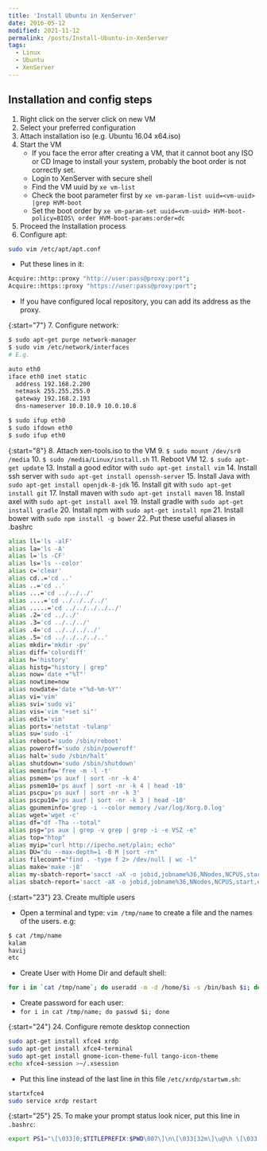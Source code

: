 ```yaml
---
title: 'Install Ubuntu in XenServer'
date: 2016-05-12
modified: 2021-11-12
permalink: /posts/Install-Ubuntu-in-XenServer
tags:
  - Linux
  - Ubuntu
  - XenServer
---
```


## Installation and config steps

1. Right click on the server click on new VM
2. Select your preferred configuration
3. Attach installation iso (e.g. Ubuntu 16.04 x64.iso)
4. Start the VM
   - If you face the error after creating a VM, that it cannot boot any ISO or CD Image to install your system, probably the boot order is not correctly set.
   - Login to XenServer with secure shell
   - Find the VM uuid by `xe vm-list`
   - Check the boot parameter first by `xe vm-param-list uuid=<vm-uuid> |grep HVM-boot`
   - Set the boot order by `xe vm-param-set uuid=<vm-uuid> HVM-boot-policy=BIOS\ order HVM-boot-params:order=dc`
5. Proceed the Installation process
6. Configure apt:

```bash
sudo vim /etc/apt/apt.conf
```

- Put these lines in it:

```bash
Acquire::http::proxy "http://user:pass@proxy:port";
Acquire::https::proxy "https://user:pass@proxy:port";
```

- If you have configured local repository, you can add its address as the proxy.

{:start="7"}
7. Configure network:

```bash
$ sudo apt-get purge network-manager
$ sudo vim /etc/network/interfaces
# E.g.

auto eth0
iface eth0 inet static
  address 192.168.2.200
  netmask 255.255.255.0
  gateway 192.168.2.193
  dns-nameserver 10.0.10.9 10.0.10.8

$ sudo ifup eth0
$ sudo ifdown eth0
$ sudo ifup eth0
```

{:start="8"}
8. Attach xen-tools.iso to the VM
9. `$ sudo mount /dev/sr0 /media`
10. `$ sudo /media/Linux/install.sh`
11. Reboot VM
12. `$ sudo apt-get update`
13. Install a good editor with `sudo apt-get install vim`
14. Install ssh server with `sudo apt-get install openssh-server`
15. Install Java with `sudo apt-get install openjdk-8-jdk`
16. Install git with `sudo apt-get install git`
17. Install maven with `sudo apt-get install maven`
18. Install axel with `sudo apt-get install axel`
19. Install gradle with `sudo apt-get install gradle`
20. Install npm with `sudo apt-get install npm`
21. Install bower with `sudo npm install -g bower`
22. Put these useful aliases in .bashrc

```bash
alias ll='ls -alF'
alias la='ls -A'
alias l='ls -CF'
alias ls='ls --color'
alias c='clear'
alias cd..='cd ..'
alias ..='cd ..'
alias ...='cd ../../../'
alias ....='cd ../../../../'
alias .....='cd ../../../../../'
alias .2='cd ../../'
alias .3='cd ../../../'
alias .4='cd ../../../../'
alias .5='cd ../../../../..'
alias mkdir='mkdir -pv'
alias diff='colordiff'
alias h='history'
alias histg="history | grep"
alias now='date +"%T"'
alias nowtime=now
alias nowdate='date +"%d-%m-%Y"'
alias vi='vim'
alias svi='sudo vi'
alias vis='vim "+set si"'
alias edit='vim'
alias ports='netstat -tulanp'
alias su='sudo -i'
alias reboot='sudo /sbin/reboot'
alias poweroff='sudo /sbin/poweroff'
alias halt='sudo /sbin/halt'
alias shutdown='sudo /sbin/shutdown'
alias meminfo='free -m -l -t'
alias psmem='ps auxf | sort -nr -k 4'
alias psmem10='ps auxf | sort -nr -k 4 | head -10'
alias pscpu='ps auxf | sort -nr -k 3'
alias pscpu10='ps auxf | sort -nr -k 3 | head -10'
alias gpumeminfo='grep -i --color memory /var/log/Xorg.0.log'
alias wget='wget -c'
alias df="df -Tha --total"
alias psg="ps aux | grep -v grep | grep -i -e VSZ -e"
alias top="htop"
alias myip="curl http://ipecho.net/plain; echo"
alias DU="du --max-depth=1 -B M |sort -rn"
alias filecount="find . -type f 2> /dev/null | wc -l"
alias make='make -j8'
alias my-sbatch-report='sacct -aX -o jobid,jobname%36,NNodes,NCPUS,start,elapsed,state -u sojoodi'
alias sbatch-report='sacct -aX -o jobid,jobname%36,NNodes,NCPUS,start,elapsed,state'
```

{:start="23"}
23. Create multiple users

- Open a terminal and type: `vim /tmp/name` to create a file and the names of the users. e.g:

```bash
$ cat /tmp/name
kalam
havij
etc
```

- Create User with Home Dir and default shell:

```bash
for i in `cat /tmp/name`; do useradd -m -d /home/$i -s /bin/bash $i; done
```

- Create password for each user:
- `for i in cat /tmp/name; do passwd $i; done`

{:start="24"}
24.  Configure remote desktop connection

```bash
sudo apt-get install xfce4 xrdp
sudo apt-get install xfce4-terminal
sudo apt-get install gnome-icon-theme-full tango-icon-theme
echo xfce4-session >~/.xsession
```

- Put this line instead of the last line in this file `/etc/xrdp/startwm.sh`:

```bash
startxfce4
sudo service xrdp restart
```

{:start="25"}
25. To make your prompt status look nicer, put this line in `.bashrc`:

```bash
export PS1="\[\033]0;$TITLEPREFIX:$PWD\007\]\n\[\033[32m\]\u@\h \[\033[35m\]$MSYSTEM \[\033[33m\]\w\[\033[36m\]\[\033[0m\]\n$ "
```
